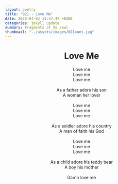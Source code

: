 ```yaml
---
layout: poetry
title: "021 - Love Me"
date: 2025-04-03 11:47:47 +0200
categories: jekyll update
summary: Fragments of my soul
thumbnail: "../assets/images/021poet.jpg"
---
```


<div style="text-align: center;">
<h1>Love Me</h1>
</div>
<div style="text-align: center;">
Love me<br>
Love me<br>
Love me<br>
<br>
As a father adore his son<br>
A woman her lover<br>
<br>
Love me<br>
Love me<br>
Love me<br>
<br>
As a soldier adore his country<br>
A man of faith his God<br>
<br>
Love me<br>
Love me<br>
Love me<br>
<br>
As a child adore his teddy bear<br>
A boy his mother<br>
<br>
Damn love me<br>
</div>
